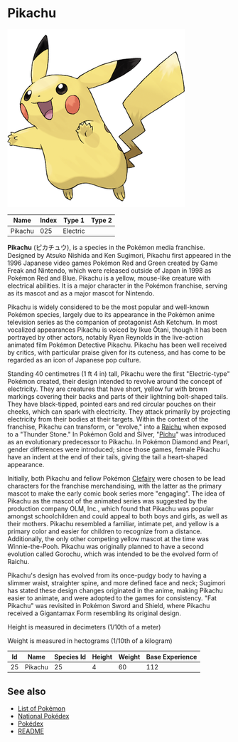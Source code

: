 # Pikachu


![Pikachu](images/025.png)

| **Name** | **Index** | **Type 1** | **Type 2** |
|----|----|----|----|
| Pikachu | 025 | Electric  |  |

**Pikachu** (&#x30d4;&#x30ab;&#x30c1;&#x30e5;&#x30a6;), is a species in the Pok&#x00e9;mon media franchise. Designed by Atsuko Nishida and Ken Sugimori, Pikachu first appeared in the 1996 Japanese video games Pok&#x00e9;mon Red and Green created by Game Freak and Nintendo, which were released outside of Japan in 1998 as Pok&#x00e9;mon Red and Blue. Pikachu is a yellow, mouse-like creature with electrical abilities. It is a major character in the Pok&#x00e9;mon franchise, serving as its mascot and as a major mascot for Nintendo.

Pikachu is widely considered to be the most popular and well-known Pok&#x00e9;mon species, largely due to its appearance in the Pok&#x00e9;mon anime television series as the companion of protagonist Ash Ketchum. In most vocalized appearances Pikachu is voiced by Ikue &#x014c;tani, though it has been portrayed by other actors, notably Ryan Reynolds in the live-action animated film Pok&#x00e9;mon Detective Pikachu. Pikachu has been well received by critics, with particular praise given for its cuteness, and has come to be regarded as an icon of Japanese pop culture.

Standing 40 centimetres (1 ft 4 in) tall, Pikachu were the first "Electric-type" Pok&#x00e9;mon created, their design intended to revolve around the concept of electricity. They are creatures that have short, yellow fur with brown markings covering their backs and parts of their lightning bolt-shaped tails. They have black-tipped, pointed ears and red circular pouches on their cheeks, which can spark with electricity. They attack primarily by projecting electricity from their bodies at their targets. Within the context of the franchise, Pikachu can transform, or "evolve," into a [Raichu](Raichu.md) when exposed to a "Thunder Stone." In Pok&#x00e9;mon Gold and Silver, "[Pichu](Pichu.md)" was introduced as an evolutionary predecessor to Pikachu. In Pok&#x00e9;mon Diamond and Pearl, gender differences were introduced; since those games, female Pikachu have an indent at the end of their tails, giving the tail a heart-shaped appearance.

Initially, both Pikachu and fellow Pok&#x00e9;mon [Clefairy](Clefairy.md) were chosen to be lead characters for the franchise merchandising, with the latter as the primary mascot to make the early comic book series more "engaging". The idea of Pikachu as the mascot of the animated series was suggested by the production company OLM, Inc., which found that Pikachu was popular amongst schoolchildren and could appeal to both boys and girls, as well as their mothers. Pikachu resembled a familiar, intimate pet, and yellow is a primary color and easier for children to recognize from a distance. Additionally, the only other competing yellow mascot at the time was Winnie-the-Pooh. Pikachu was originally planned to have a second evolution called Gorochu, which was intended to be the evolved form of Raichu.

Pikachu's design has evolved from its once-pudgy body to having a slimmer waist, straighter spine, and more defined face and neck; Sugimori has stated these design changes originated in the anime, making Pikachu easier to animate, and were adopted to the games for consistency. "Fat Pikachu" was revisited in Pok&#x00e9;mon Sword and Shield, where Pikachu received a Gigantamax Form resembling its original design.

Height is measured in decimeters (1/10th of a meter)

Weight is measured in hectograms (1/10th of a kilogram)

| **Id** | **Name** | **Species Id** | **Height** | **Weight** | **Base Experience** |
|--------|----------|----------------|------------|------------|---------------------|
| 25 | Pikachu | 25 | 4 | 60 | 112 |


## See also

- [List of Pokémon](../pokemon.md)
- [National Pokédex](../national_pokedex.md)
- [Pokédex](../pokedex.md)
- [README](../README.md)
